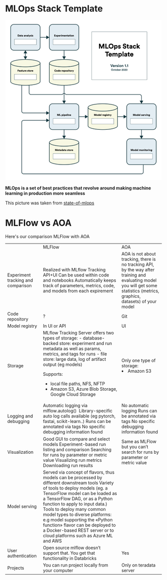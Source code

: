# MLOps Stack Template
[![](img/mlops_stack.png)](https://ml-ops.org/content/state-of-mlops)

**MLOps is a set of best practices that revolve around making machine learning in production more seamless**

This picture was taken from  [state-of-mlops](https://ml-ops.org/content/state-of-mlops)
# MLFlow vs AOA
Here's our comparison MLFlow with AOA
<table>
  <tr>
    <td></td>
    <td>MLFlow</td>
    <td>AOA</td>
  </tr>
  <tr>
    <td>Experiment tracking and comparison</td>
    <td>Realized with MLflow Tracking API+UI
Can be used within code and notebooks
Automatically keeps track of parameters, metrics, code, and models from each expirement</td>
    <td>AOA is not about tracking, there is no tracking API, by the way after training and evaluating model you will get some statistics (metrics, graphics, datasets) of your model</td>
  </tr>
  <tr>
    <td>Code repository</td>
    <td>?</td>
    <td>Git</td>
  </tr>
  <tr>
    <td>Model registry</td>
    <td>In UI or API</td>
    <td>UI</td>
  </tr>
  <tr>
    <td>Storage</td>
    <td>MLflow Tracking Server offers two types of storage:
- database-backed store: experiment and run metadata as well as params, metrics, and tags for runs
- file store: large data, log of artifact output (eg models)

Supports:
- local file paths, NFS, NFTP
- Amazon S3, Azure Blob Storage, Google Cloud Storage</td>
    <td>Only one type of storage: 
- Amazon S3</td>
  </tr>
  <tr>
    <td>Logging and debugging</td>
    <td>Automatic logging via mlflow.autolog()  Library-specific auto log calls available (eg pytorch, fastai, scikit-learn..) Runs can be annotated via tags No specific debugging information found </td>
    <td>No automatic logging Runs can be annotated via tags No specific debugging information found </td>
  </tr>
  <tr>
    <td>Visualization</td>
    <td>Good GUI to compare and select models Experiment-based run listing and comparison Searching for runs by parameter or metric value Visualizing run metrics Downloading run results</td>
    <td>Same as MLFlow but you can’t search for runs by parameter or metric value</td>
  </tr>
  <tr>
    <td>Model serving</td>
    <td>Served via concept of flavors, thus models can be processed by different downstream tools Variety of tools to deploy models (eg. a TensorFlow model can be loaded as a TensorFlow DAG, or as a Python function to apply to input data.) Tools to deploy many common model types to diverse platforms: e.g model supporting the «Python function» flavor can be deployed to a Docker-based REST server or to cloud platforms such as Azure ML and AWS </td>
    <td></td>
  </tr>
  <tr>
    <td>User authentication </td>
    <td>Open source mlflow doesn’t support that. You get that functionality in Databricks</td>
    <td>Yes</td>
  </tr>
  <tr>
    <td>Projects</td>
    <td>You can run project locally from your computer </td>
    <td>Only on teradata server</td>
  </tr>
  
</table>



